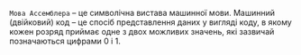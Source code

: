 `Мова Ассемблера` – це символічна вистава машинної мови. Машинний (двійковий) код – це спосіб представлення даних у вигляді коду, в якому кожен розряд приймає одне з двох можливих значень, які зазвичай позначаються цифрами 0 і 1.